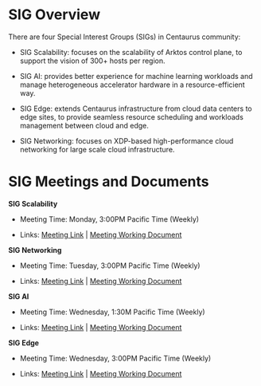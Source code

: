 
# SIG Overview

There are four Special Interest Groups (SIGs) in Centaurus community:

* SIG Scalability: focuses on the scalability of Arktos control plane, to support the vision of 300+ hosts per region.

* SIG AI: provides better experience for machine learning workloads and manage heterogeneous accelerator hardware in a resource-efficient way.  

* SIG Edge: extends Centaurus infrastructure from cloud data centers to edge sites, to provide seamless resource scheduling and workloads management between cloud and edge.

* SIG Networking: focuses on XDP-based high-performance cloud networking for large scale cloud infrastructure.   

# SIG Meetings and Documents

**SIG Scalability**

* Meeting Time: Monday, 3:00PM Pacific Time (Weekly)

* Links: [Meeting Link](https://futurewei.zoom.us/j/94105604379?from=addon) | [Meeting Working Document](https://docs.google.com/document/d/14E7aB55f5d45OfOcKRLjOJrYTnaPEHmY0jVYXiZj6OY/edit#)

**SIG Networking**

* Meeting Time: Tuesday, 3:00PM Pacific Time (Weekly)

* Links: [Meeting Link](https://futurewei.zoom.us/j/95553062057?from=addon) | [Meeting Working Document](https://docs.google.com/document/d/1chxn7_tvFMTR-26bDyChIhKW7y8mCd5zYA4sa3sUAZo/edit?usp=sharing)

**SIG AI**

* Meeting Time: Wednesday, 1:30M Pacific Time (Weekly)

* Links: [Meeting Link](https://futurewei.zoom.us/j/95486163822?from=addon) | [Meeting Working Document](https://docs.google.com/document/d/1eY5F6rvkaK-lwwaxp6rtOpFBfb4lfr1mxWKRwaYFs38/edit)

**SIG Edge**

* Meeting Time: Wednesday, 3:00PM Pacific Time (Weekly)

* Links: [Meeting Link](https://futurewei.zoom.us/j/93051877352?from=addon) | [Meeting Working Document](https://docs.google.com/document/d/1NgHOMgWte1aIpXNCec8IshFDCdrPuj_WyRe-oBXKHGI/edit?usp=sharing)
